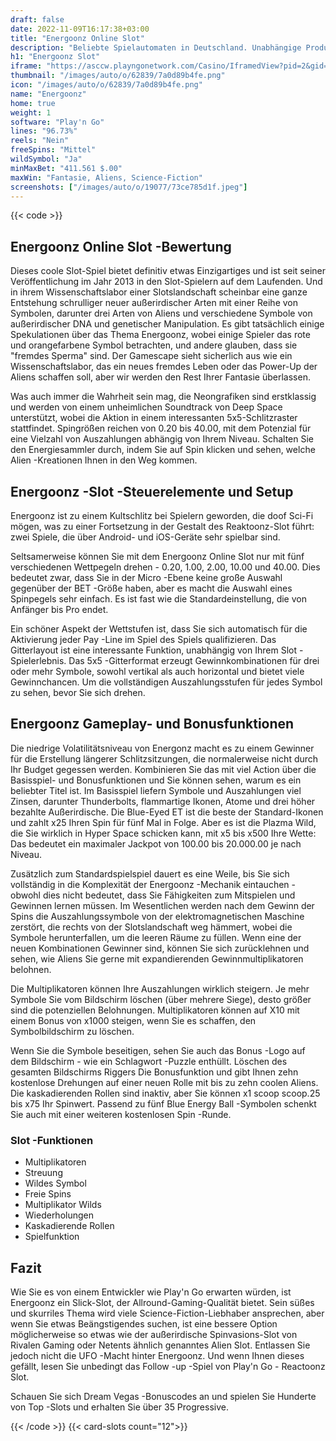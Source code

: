 ```yaml
---
draft: false
date: 2022-11-09T16:17:38+03:00
title: "Energoonz Online Slot"
description: "Beliebte Spielautomaten in Deutschland. Unabhängige Produktbewertungen und exklusive Anmeldeangebote. Jetzt spielen!"
h1: "Energoonz Slot"
iframe: "https://asccw.playngonetwork.com/Casino/IframedView?pid=2&gid=energoonz&lang=en_US&practice=1&channel=desktop&div=flashobject&width=100%25&height=100%25&user=&password=&ctx=&demo=2&brand=&lobby=&rccurrentsessiontime=0&rcintervaltime=0&rcaccounthistoryurl=&rccontinueurl=&rcexiturl=&rchistoryurlmode=&autoplaylimits=0&autoplayreset=0&callback=flashCallback&rcmga=&resourcelevel=0&hasjackpots=False&country=&pauseplay=&playlimit=&selftest=&sessiontime=&coreweburl=https://asccw.playngonetwork.com/&showpoweredby=True"
thumbnail: "/images/auto/o/62839/7a0d89b4fe.png"
icon: "/images/auto/o/62839/7a0d89b4fe.png"
name: "Energoonz"
home: true
weight: 1
software: "Play'n Go"
lines: "96.73%"
reels: "Nein"
freeSpins: "Mittel"
wildSymbol: "Ja"
minMaxBet: "411.561 $.00"
maxWin: "Fantasie, Aliens, Science-Fiction"
screenshots: ["/images/auto/o/19077/73ce785d1f.jpeg"]
---
```


{{< code >}}<h2>Energoonz Online Slot -Bewertung</h2><p>Dieses coole Slot-Spiel bietet definitiv etwas Einzigartiges und ist seit seiner Veröffentlichung im Jahr 2013 in den Slot-Spielern auf dem Laufenden. Und in ihrem Wissenschaftslabor einer Slotslandschaft scheinbar eine ganze Entstehung schrulliger neuer außerirdischer Arten mit einer Reihe von Symbolen, darunter drei Arten von Aliens und verschiedene Symbole von außerirdischer DNA und genetischer Manipulation. Es gibt tatsächlich einige Spekulationen über das Thema Energoonz, wobei einige Spieler das rote und orangefarbene Symbol betrachten, und andere glauben, dass sie "fremdes Sperma" sind. Der Gamescape sieht sicherlich aus wie ein Wissenschaftslabor, das ein neues fremdes Leben oder das Power-Up der Aliens schaffen soll, aber wir werden den Rest Ihrer Fantasie überlassen.</p><p>Was auch immer die Wahrheit sein mag, die Neongrafiken sind erstklassig und werden von einem unheimlichen Soundtrack von Deep Space unterstützt, wobei die Aktion in einem interessanten 5x5-Schlitzraster stattfindet. Spingrößen reichen von 0.20 bis 40.00, mit dem Potenzial für eine Vielzahl von Auszahlungen abhängig von Ihrem Niveau. Schalten Sie den Energiesammler durch, indem Sie auf Spin klicken und sehen, welche Alien -Kreationen Ihnen in den Weg kommen.</p><h2>Energoonz -Slot -Steuerelemente und Setup</h2><p>Energoonz ist zu einem Kultschlitz bei Spielern geworden, die doof Sci-Fi mögen, was zu einer Fortsetzung in der Gestalt des Reaktoonz-Slot führt: zwei Spiele, die über Android- und iOS-Geräte sehr spielbar sind.</p><p>Seltsamerweise können Sie mit dem Energoonz Online Slot nur mit fünf verschiedenen Wettpegeln drehen - 0.20, 1.00, 2.00, 10.00 und 40.00. Dies bedeutet zwar, dass Sie in der Micro -Ebene keine große Auswahl gegenüber der BET -Größe haben, aber es macht die Auswahl eines Spinpegels sehr einfach. Es ist fast wie die Standardeinstellung, die von Anfänger bis Pro endet.</p><p>Ein schöner Aspekt der Wettstufen ist, dass Sie sich automatisch für die Aktivierung jeder Pay -Line im Spiel des Spiels qualifizieren. Das Gitterlayout ist eine interessante Funktion, unabhängig von Ihrem Slot -Spielerlebnis. Das 5x5 -Gitterformat erzeugt Gewinnkombinationen für drei oder mehr Symbole, sowohl vertikal als auch horizontal und bietet viele Gewinnchancen. Um die vollständigen Auszahlungsstufen für jedes Symbol zu sehen, bevor Sie sich drehen.</p><h2>Energoonz Gameplay- und Bonusfunktionen</h2><p>Die niedrige Volatilitätsniveau von Energonz macht es zu einem Gewinner für die Erstellung längerer Schlitzsitzungen, die normalerweise nicht durch Ihr Budget gegessen werden. Kombinieren Sie das mit viel Action über die Basisspiel- und Bonusfunktionen und Sie können sehen, warum es ein beliebter Titel ist. Im Basisspiel liefern Symbole und Auszahlungen viel Zinsen, darunter Thunderbolts, flammartige Ikonen, Atome und drei höher bezahlte Außerirdische. Die Blue-Eyed ET ist die beste der Standard-Ikonen und zahlt x25 Ihren Spin für fünf Mal in Folge. Aber es ist die Plazma Wild, die Sie wirklich in Hyper Space schicken kann, mit x5 bis x500 Ihre Wette: Das bedeutet ein maximaler Jackpot von 100.00 bis 20.000.00 je nach Niveau.</p><p>Zusätzlich zum Standardspielspiel dauert es eine Weile, bis Sie sich vollständig in die Komplexität der Energoonz -Mechanik eintauchen - obwohl dies nicht bedeutet, dass Sie Fähigkeiten zum Mitspielen und Gewinnen lernen müssen. Im Wesentlichen werden nach dem Gewinn der Spins die Auszahlungssymbole von der elektromagnetischen Maschine zerstört, die rechts von der Slotslandschaft weg hämmert, wobei die Symbole herunterfallen, um die leeren Räume zu füllen. Wenn eine der neuen Kombinationen Gewinner sind, können Sie sich zurücklehnen und sehen, wie Aliens Sie gerne mit expandierenden Gewinnmultiplikatoren belohnen.</p><p>Die Multiplikatoren können Ihre Auszahlungen wirklich steigern. Je mehr Symbole Sie vom Bildschirm löschen (über mehrere Siege), desto größer sind die potenziellen Belohnungen. Multiplikatoren können auf X10 mit einem Bonus von x1000 steigen, wenn Sie es schaffen, den Symbolbildschirm zu löschen.</p><p>Wenn Sie die Symbole beseitigen, sehen Sie auch das Bonus -Logo auf dem Bildschirm - wie ein Schlagwort -Puzzle enthüllt. Löschen des gesamten Bildschirms Riggers Die Bonusfunktion und gibt Ihnen zehn kostenlose Drehungen auf einer neuen Rolle mit bis zu zehn coolen Aliens. Die kaskadierenden Rollen sind inaktiv, aber Sie können x1 scoop scoop.25 bis x75 Ihr Spinwert. Passend zu fünf Blue Energy Ball -Symbolen schenkt Sie auch mit einer weiteren kostenlosen Spin -Runde.</p><h3>
Slot -Funktionen</h3><ul>
<li></span>
Multiplikatoren</li>
<li></span>
Streuung</li>
<li></span>
Wildes Symbol</li>
<li></span>
Freie Spins</li>
<li></span>
Multiplikator Wilds</li>
<li></span>
Wiederholungen</li>
<li></span>
Kaskadierende Rollen</li>
<li></span>
Spielfunktion</li></ul><h2>Fazit</h2><p>Wie Sie es von einem Entwickler wie Play'n Go erwarten würden, ist Energoonz ein Slick-Slot, der Allround-Gaming-Qualität bietet. Sein süßes und skurriles Thema wird viele Science-Fiction-Liebhaber ansprechen, aber wenn Sie etwas Beängstigendes suchen, ist eine bessere Option möglicherweise so etwas wie der außerirdische Spinvasions-Slot von Rivalen Gaming oder Netents ähnlich genanntes Alien Slot. Entlassen Sie jedoch nicht die UFO -Macht hinter Energoonz. Und wenn Ihnen dieses gefällt, lesen Sie unbedingt das Follow -up -Spiel von Play'n Go - Reactoonz Slot.</p><p>
Schauen Sie sich Dream Vegas -Bonuscodes an und spielen Sie Hunderte von Top -Slots und erhalten Sie über 35 Progressive.</p>{{< /code >}}
{{< card-slots count="12">}}